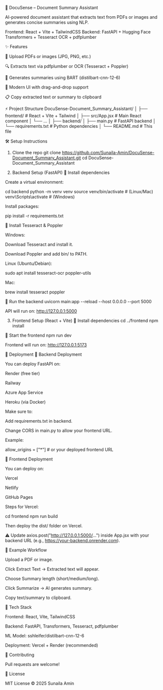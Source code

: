📘 DocuSense – Document Summary Assistant

AI-powered document assistant that extracts text from PDFs or images and generates concise summaries using NLP.

Frontend: React + Vite + TailwindCSS
Backend: FastAPI + Hugging Face Transformers + Tesseract OCR + pdfplumber

✨ Features

📂 Upload PDFs or images (JPG, PNG, etc.)

🔍 Extracts text via pdfplumber or OCR (Tesseract + Poppler)

🤖 Generates summaries using BART (distilbart-cnn-12-6)

🎨 Modern UI with drag-and-drop support

📋 Copy extracted text or summary to clipboard

⚡ Project Structure
DocuSense-Document_Summary_Assistant/
│
├── frontend/            # React + Vite + Tailwind
│   ├── src/App.jsx      # Main React component
│   └── ...
│
├── backend/
│   ├── main.py          # FastAPI backend
│   └── requirements.txt # Python dependencies
│
└── README.md            # This file

🛠️ Setup Instructions
1. Clone the repo
git clone https://github.com/Sunaila-Amin/DocuSense-Document_Summary_Assistant.git
cd DocuSense-Document_Summary_Assistant

2. Backend Setup (FastAPI)
🔹 Install dependencies

Create a virtual environment:

cd backend
python -m venv venv
source venv/bin/activate   # (Linux/Mac)
venv\Scripts\activate      # (Windows)


Install packages:

pip install -r requirements.txt

🔹 Install Tesseract & Poppler

Windows:

Download Tesseract
 and install it.

Download Poppler
 and add bin/ to PATH.

Linux (Ubuntu/Debian):

sudo apt install tesseract-ocr poppler-utils


Mac:

brew install tesseract poppler

🔹 Run the backend
uvicorn main:app --reload --host 0.0.0.0 --port 5000


API will run on: http://127.0.0.1:5000

3. Frontend Setup (React + Vite)
🔹 Install dependencies
cd ../frontend
npm install

🔹 Start the frontend
npm run dev


Frontend will run on: http://127.0.0.1:5173

🚀 Deployment
🔹 Backend Deployment

You can deploy FastAPI on:

Render (free tier)

Railway

Azure App Service

Heroku (via Docker)

Make sure to:

Add requirements.txt in backend.

Change CORS in main.py to allow your frontend URL.

Example:

allow_origins = ["*"]  # or your deployed frontend URL

🔹 Frontend Deployment

You can deploy on:

Vercel

Netlify

GitHub Pages

Steps for Vercel:

cd frontend
npm run build


Then deploy the dist/ folder on Vercel.

⚠️ Update axios.post("http://127.0.0.1:5000/...") inside App.jsx with your backend URL (e.g., https://your-backend.onrender.com).

📌 Example Workflow

Upload a PDF or image.

Click Extract Text → Extracted text will appear.

Choose Summary length (short/medium/long).

Click Summarize → AI generates summary.

Copy text/summary to clipboard.

🧰 Tech Stack

Frontend: React, Vite, TailwindCSS

Backend: FastAPI, Transformers, Tesseract, pdfplumber

ML Model: sshleifer/distilbart-cnn-12-6

Deployment: Vercel + Render (recommended)

🙌 Contributing

Pull requests are welcome!

📜 License

MIT License © 2025 Sunaila Amin
